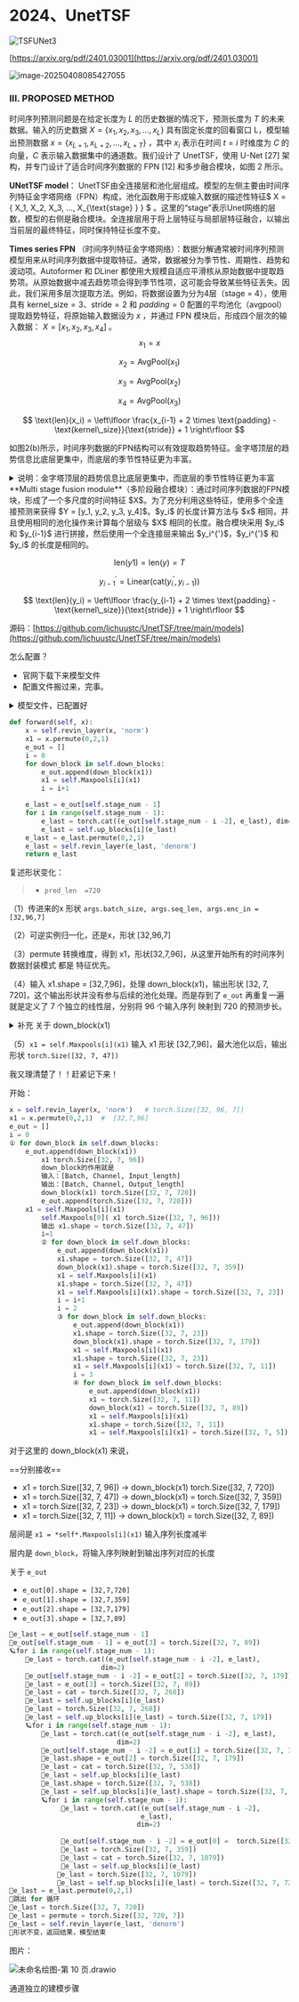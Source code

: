# 2024、UnetTSF

![TSFUNet3](https://cdn.jsdelivr.net/gh/dearRongerr/PicGo@main/202504090859743.png)  

[https://arxiv.org/pdf/2401.03001](https://arxiv.org/pdf/2401.03001)

![image-20250408085427055](images/image-20250408085427055.png) 

### III. PROPOSED METHOD

时间序列预测问题是在给定长度为 $L$ 的历史数据的情况下，预测长度为 $T$ 的未来数据。输入的历史数据 $X = \{x_1, x_2, x_3, \ldots, x_L\}$  具有固定长度的回看窗口 L，模型输出预测数据  $x = \{x_{L+1}, x_{L+2}, \ldots, x_{L+T}\}$ ，其中  $x_i$ 表示在时间  $t = i$  时维度为 $C$ 的向量，$C$ 表示输入数据集中的通道数。我们设计了 UnetTSF，使用 U-Net [27] 架构，并专门设计了适合时间序列数据的 FPN [12] 和多步融合模块，如图 2 所示。

**UNetTSF model**： UnetTSF由全连接层和池化层组成。模型的左侧主要由时间序列特征金字塔网络（FPN）构成，池化函数用于形成输入数据的描述性特征$ X = \{ X_1, X_2, X_3, ..., X_{\text{stage} } \} $  。这里的“stage”表示Unet网络的层数，模型的右侧是融合模块。全连接层用于将上层特征与局部层特征融合，以输出当前层的最终特征，同时保持特征长度不变。

**Times series FPN** （时间序列特征金字塔网络）：数据分解通常被时间序列预测模型用来从时间序列数据中提取特征。通常，数据被分为季节性、周期性、趋势和波动项。Autoformer 和 DLiner 都使用大规模自适应平滑核从原始数据中提取趋势项。从原始数据中减去趋势项会得到季节性项，这可能会导致某些特征丢失。因此，我们采用多层次提取方法。例如，将数据设置为分为4层（$\text{stage = 4}$），使用具有 $\text{kernel\_size} = 3$、$\text{stride} = 2$ 和 $padding = 0$ 配置的平均池化（$\text{avgpool}$）提取趋势特征，将原始输入数据设为 $x$ ，并通过 $\text{FPN}$ 模块后，形成四个层次的输入数据： $X = [x_1, x_2, x_3, x_4]$ 。
$$
x_1 = x
$$

$$
x_2 = \text{AvgPool}(x_1)
$$

$$
x_3 = \text{AvgPool}(x_2)
$$

$$
x_4 = \text{AvgPool}(x_3)
$$

$$
\text{len}(x_i) = \left\lfloor \frac{x_{i-1} + 2 \times \text{padding} - \text{kernel\_size}}{\text{stride}} + 1 \right\rfloor
$$

如图2(b)所示，时间序列数据的FPN结构可以有效提取趋势特征。金字塔顶层的趋势信息比底层更集中，而底层的季节性特征更为丰富。

<details>
<summary>说明：金字塔顶层的趋势信息比底层更集中，而底层的季节性特征更为丰富</summary>
<p>
首先，关于顶层和底层：底层靠近输入端，序列长度长，所谓的分辨率高
顶层靠近输出端，序列长度短，所谓的分辨率低
其次，关于池化操作在时间序列中的使用，相当于每次丢掉了趋势信息，最顶层的特征最抽象，保留了全局信息和波动信息
需要注意，池化是池化掉了长期趋势信息，尤其是大核池化提取 trend，比如 Autoformer
- 平均池化：会平滑短期波动，部分保留季节性模式的大致形状，尤其是当季节周期远大于池化窗口大小时
- 最大池化会保留显著峰值，这些峰值通常是季节性模式的关键特征
</p>
</details>
**Multi stage fusion module**（多阶段融合模块）：通过时间序列数据的FPN模块，形成了一个多尺度的时间特征 $X$。为了充分利用这些特征，使用多个全连接预测来获得 $Y = [y_1, y_2, y_3, y_4]$。$y_i$ 的长度计算方法与 $x$ 相同，并且使用相同的池化操作来计算每个层级与 $X$ 相同的长度。融合模块采用 $y_i$  和 $y_{i-1}$ 进行拼接，然后使用一个全连接层来输出 $y_i^{'}$，$y_i^{'}$ 和  $y_i$ 的长度是相同的。

$$
\text{len}(y1) = \text{len}(y) = T
$$

$$
y_{i-1}^{'} = \text{Linear}(\text{cat}(y_i^{'}, y_{i-1}))
$$

$$
\text{len}(y_i) = \left\lfloor \frac{y_{i-1} + 2 \times \text{padding} - \text{kernel\_size}}{\text{stride}} + 1 \right\rfloor
$$

源码：[https://github.com/lichuustc/UnetTSF/tree/main/models](https://github.com/lichuustc/UnetTSF/tree/main/models)

怎么配置？

- 官网下载下来模型文件
- 配置文件搬过来，完事。

<details>
<summary>模型文件，已配置好</summary>
<p>

```python
import torch
import torch.nn as nn
import torch.nn.functional as F
import numpy as np
from layers.RevIN import RevIN
import custom_repr
class moving_avg(nn.Module):
    """
    Moving average block to highlight the trend of time series
    """
    def __init__(self, kernel_size, stride):
        super(moving_avg, self).__init__()
        self.kernel_size = kernel_size
        self.avg = nn.AvgPool1d(kernel_size=kernel_size, stride=stride, padding=0)

    def forward(self, x):
        # padding on the both ends of time series
        front = x[:, 0:1, :].repeat(1, (self.kernel_size - 1) // 2, 1)
        end = x[:, -1:, :].repeat(1, (self.kernel_size - 1) // 2, 1)
        x = torch.cat([front, x, end], dim=1)
        x = self.avg(x.permute(0, 2, 1))
        x = x.permute(0, 2, 1)
        return x


class series_decomp(nn.Module):
    """
    Series decomposition block
    """
    def __init__(self, kernel_size):
        super(series_decomp, self).__init__()
        self.moving_avg = moving_avg(kernel_size, stride=1)

    def forward(self, x):
        moving_mean = self.moving_avg(x)
        res = x - moving_mean
        return res, moving_mean

class block_model(nn.Module):
    """
    Decomposition-Linear
    """
    def __init__(self, input_channels, input_len, out_len, individual):
        super(block_model, self).__init__()
        self.channels = input_channels
        self.input_len = input_len
        self.out_len = out_len
        self.individual = individual

        if self.individual:
            self.Linear_channel = nn.ModuleList()
            
            for i in range(self.channels):
                self.Linear_channel.append(nn.Linear(self.input_len, self.out_len))
        else:
            self.Linear_channel = nn.Linear(self.input_len, self.out_len)
        self.ln = nn.LayerNorm(out_len)
        self.relu = nn.ReLU(inplace=True)

    def forward(self, x):
        # x: [Batch, Input length, Channel]
        if self.individual:
            output = torch.zeros([x.size(0),x.size(1),self.out_len],dtype=x.dtype).to(x.device)
            for i in range(self.channels):
                output[:,i,:] = self.Linear_channel[i](x[:,i,:])
        else:
            output = self.Linear_channel(x)
        #output = self.ln(output)
        #output = self.relu(output)
        return output # [Batch, Channel, Output length]


class Model(nn.Module):
    def __init__(self, configs):
        super(Model, self).__init__()

        self.input_channels = configs.enc_in
        self.input_len = configs.seq_len
        self.out_len = configs.pred_len
        self.individual = configs.individual
        # 下采样设定
        self.stage_num = configs.stage_num
        self.stage_pool_kernel = configs.stage_pool_kernel
        self.stage_pool_stride = configs.stage_pool_stride
        self.stage_pool_padding = configs.stage_pool_padding

        self.revin_layer = RevIN(self.input_channels, affine=True, subtract_last=False)
        
        len_in = self.input_len
        len_out = self.out_len
        down_in = [len_in]
        down_out = [len_out]
        i = 0
        while i < self.stage_num - 1:
            linear_in = int((len_in + 2 * self.stage_pool_padding - self.stage_pool_kernel)/self.stage_pool_stride + 1 )
            linear_out = int((len_out + 2 * self.stage_pool_padding - self.stage_pool_kernel)/self.stage_pool_stride + 1 )
            down_in.append(linear_in)
            down_out.append(linear_out)
            len_in = linear_in
            len_out = linear_out
            i = i + 1

        # 最大池化层
        self.Maxpools = nn.ModuleList() 
        # 左边特征提取层
        self.down_blocks = nn.ModuleList()
        for in_len,out_len in zip(down_in,down_out):
            self.down_blocks.append(block_model(self.input_channels, in_len, out_len, self.individual))
            self.Maxpools.append(nn.AvgPool1d(kernel_size=self.stage_pool_kernel, stride=self.stage_pool_stride, padding=self.stage_pool_padding))
        
        # 右边特征融合层
        self.up_blocks = nn.ModuleList()
        len_down_out = len(down_out)
        for i in range(len_down_out -1):
            print(len_down_out, len_down_out - i -1, len_down_out - i - 2)
            in_len = down_out[len_down_out - i - 1] + down_out[len_down_out - i - 2]
            out_len = down_out[len_down_out - i - 2]
            self.up_blocks.append(block_model(self.input_channels, in_len, out_len, self.individual))
        
        #self.linear_out = nn.Linear(self.out_len * 2, self.out_len)

    def forward(self, x):
        x = self.revin_layer(x, 'norm')
        x1 = x.permute(0,2,1)
        e_out = []
        i = 0
        for down_block in self.down_blocks:
            e_out.append(down_block(x1))
            x1 = self.Maxpools[i](x1)
            i = i+1

        e_last = e_out[self.stage_num - 1]
        for i in range(self.stage_num - 1):
            e_last = torch.cat((e_out[self.stage_num - i -2], e_last), dim=2)
            e_last = self.up_blocks[i](e_last)
        e_last = e_last.permute(0,2,1)
        e_last = self.revin_layer(e_last, 'denorm')
        return e_last

import argparse
import os
import torch
import random
import numpy as np

parser = argparse.ArgumentParser(description='Autoformer & Transformer family for Time Series Forecasting')

# random seed
parser.add_argument('--random_seed', type=int, default=2021, help='random seed')

# basic config
parser.add_argument('--is_training', type=int, required=False, default=1, help='status')
parser.add_argument('--model_id', type=str, required=False, default='test', help='model id')
parser.add_argument('--model', type=str, required=False, default='Transformer',
                    help='model name, options: [Autoformer, Informer, Transformer]')

# data loader
parser.add_argument('--data', type=str, required=False, default='ETTh1', help='dataset type')
parser.add_argument('--root_path', type=str, default='./dataset/ETT/', help='root path of the data file')
parser.add_argument('--data_path', type=str, default='ETTh1.csv', help='data file')
parser.add_argument('--features', type=str, default='M',
                    help='forecasting task, options:[M, S, MS]; M:multivariate predict multivariate, S:univariate predict univariate, MS:multivariate predict univariate')
parser.add_argument('--target', type=str, default='OT', help='target feature in S or MS task')
parser.add_argument('--freq', type=str, default='h',
                    help='freq for time features encoding, options:[s:secondly, t:minutely, h:hourly, d:daily, b:business days, w:weekly, m:monthly], you can also use more detailed freq like 15min or 3h')
parser.add_argument('--checkpoints', type=str, default='./checkpoints/', help='location of model checkpoints')

# forecasting task
parser.add_argument('--seq_len', type=int, default=96, help='input sequence length')
parser.add_argument('--label_len', type=int, default=48, help='start token length')
parser.add_argument('--pred_len', type=int, default=720, help='prediction sequence length')

#u_linear
parser.add_argument('--stage_num', type=int, default=4, help='stage num')
parser.add_argument('--stage_pool_kernel', type=int, default=3, help='AvgPool1d kernel_size')
parser.add_argument('--stage_pool_stride', type=int, default=2, help='AvgPool1d stride')
parser.add_argument('--stage_pool_padding', type=int, default=0, help='AvgPool1d padding')

# DLinear
#parser.add_argument('--individual', action='store_true', default=False, help='DLinear: a linear layer for each variate(channel) individually')

# PatchTST
parser.add_argument('--fc_dropout', type=float, default=0.05, help='fully connected dropout')
parser.add_argument('--head_dropout', type=float, default=0.0, help='head dropout')
parser.add_argument('--patch_len', type=int, default=16, help='patch length')
parser.add_argument('--stride', type=int, default=8, help='stride')
parser.add_argument('--padding_patch', default='end', help='None: None; end: padding on the end')
parser.add_argument('--revin', type=int, default=1, help='RevIN; True 1 False 0')
parser.add_argument('--affine', type=int, default=0, help='RevIN-affine; True 1 False 0')
parser.add_argument('--subtract_last', type=int, default=0, help='0: subtract mean; 1: subtract last')
parser.add_argument('--decomposition', type=int, default=0, help='decomposition; True 1 False 0')
parser.add_argument('--kernel_size', type=int, default=25, help='decomposition-kernel')
parser.add_argument('--individual', type=int, default=1, help='individual head; True 1 False 0')

# Formers 
parser.add_argument('--embed_type', type=int, default=0, help='0: default 1: value embedding + temporal embedding + positional embedding 2: value embedding + temporal embedding 3: value embedding + positional embedding 4: value embedding')
parser.add_argument('--enc_in', type=int, default=7, help='encoder input size') # DLinear with --individual, use this hyperparameter as the number of channels
parser.add_argument('--dec_in', type=int, default=7, help='decoder input size')
parser.add_argument('--c_out', type=int, default=7, help='output size')
parser.add_argument('--d_model', type=int, default=512, help='dimension of model')
parser.add_argument('--n_heads', type=int, default=8, help='num of heads')
parser.add_argument('--e_layers', type=int, default=2, help='num of encoder layers')
parser.add_argument('--d_layers', type=int, default=1, help='num of decoder layers')
parser.add_argument('--d_ff', type=int, default=2048, help='dimension of fcn')
parser.add_argument('--moving_avg', type=int, default=25, help='window size of moving average')
parser.add_argument('--factor', type=int, default=1, help='attn factor')
parser.add_argument('--distil', action='store_false',
                    help='whether to use distilling in encoder, using this argument means not using distilling',
                    default=True)
parser.add_argument('--dropout', type=float, default=0.05, help='dropout')
parser.add_argument('--embed', type=str, default='timeF',
                    help='time features encoding, options:[timeF, fixed, learned]')
parser.add_argument('--activation', type=str, default='gelu', help='activation')
parser.add_argument('--output_attention', action='store_true', help='whether to output attention in ecoder')
parser.add_argument('--do_predict', action='store_true', help='whether to predict unseen future data')

#corr
parser.add_argument('--corr_lower_limit', type=float, default=0.6, help='find corr ')

# optimization
parser.add_argument('--num_workers', type=int, default=10, help='data loader num workers')
parser.add_argument('--itr', type=int, default=1, help='experiments times')
parser.add_argument('--train_epochs', type=int, default=80, help='train epochs')
parser.add_argument('--batch_size', type=int, default=32, help='batch size of train input data')
parser.add_argument('--patience', type=int, default=20, help='early stopping patience')
parser.add_argument('--learning_rate', type=float, default=0.0001, help='optimizer learning rate')
parser.add_argument('--des', type=str, default='test', help='exp description')
parser.add_argument('--loss', type=str, default='mse', help='loss function')
parser.add_argument('--lradj', type=str, default='type3', help='adjust learning rate')
parser.add_argument('--pct_start', type=float, default=0.3, help='pct_start')
parser.add_argument('--use_amp', action='store_true', help='use automatic mixed precision training', default=False)

# GPU
parser.add_argument('--use_gpu', type=bool, default=True, help='use gpu')
parser.add_argument('--gpu', type=int, default=0, help='gpu')
parser.add_argument('--use_multi_gpu', action='store_true', help='use multiple gpus', default=False)
parser.add_argument('--devices', type=str, default='0,1,2,3', help='device ids of multile gpus')
parser.add_argument('--test_flop', action='store_true', default=False, help='See utils/tools for usage')

args = parser.parse_args()

# random seed
fix_seed = args.random_seed
random.seed(fix_seed)
torch.manual_seed(fix_seed)
np.random.seed(fix_seed)


args.use_gpu =  True

if args.use_gpu and args.use_multi_gpu:
    args.dvices = args.devices.replace(' ', '')
    device_ids = args.devices.split(',')
    args.device_ids = [int(id_) for id_ in device_ids]
    args.gpu = args.device_ids[0]

# print('Args in experiment:')
# print(args.seq_len)


batch_x = torch.randn(args.batch_size, args.seq_len, args.enc_in)
# ETTh1 => 17420 , channels = 7,Frequence = 7

model = Model(args).float()

outputs = model(batch_x)
```
</p>
</details>

```python
def forward(self, x):
    x = self.revin_layer(x, 'norm')
    x1 = x.permute(0,2,1)
    e_out = []
    i = 0
    for down_block in self.down_blocks:
        e_out.append(down_block(x1))
        x1 = self.Maxpools[i](x1)
        i = i+1

    e_last = e_out[self.stage_num - 1]
    for i in range(self.stage_num - 1):
        e_last = torch.cat((e_out[self.stage_num - i -2], e_last), dim=2)
        e_last = self.up_blocks[i](e_last)
    e_last = e_last.permute(0,2,1)
    e_last = self.revin_layer(e_last, 'denorm')
    return e_last
```

复述形状变化：

> - `pred_len  =720` 

（1）传进来的x 形状 `args.batch_size, args.seq_len, args.enc_in =  [32,96,7]` 

（2）可逆实例归一化，还是x，形状 [32,96,7]

（3）permute 转换维度，得到 x1，形状[32,7,96]，从这里开始所有的时间序列数据封装模式 都是 特征优先。

（4）输入 x1.shape = [32,7,96]，处理 down_block(x1)，输出形状 [32, 7, 720]，这个输出形状并没有参与后续的池化处理。而是存到了 `e_out`    再重复一遍就是定义了 7 个独立的线性层，分别将 96 个输入序列 映射到 720 的预测步长。

<details>
<summary>补充 关于  down_block(x1)</summary>
<p>
结构是：多个并行线性层
block_model(
  (Linear_channel): ModuleList(
    (0-6): 7 x Linear(in_features=96, out_features=720, bias=True)
  )
  (ln): LayerNorm((720,), eps=1e-05, elementwise_affine=True)
  (relu): ReLU(inplace=True)
)
① (0-6): 7 x Linear(in_features=96, out_features=720, bias=True)，表示模型包含 7个独立的线性层，每个线性层专门处理一个输入通道的数据
② (0-6): 表示索引范围，从0到6，共7个元素
③ 7 x: 表示有7个相同类型的模块
④ Linear(in_features=96, out_features=720, bias=True): 每个模块都是一个线性层，输入特征96，输出特征720
⑤ 当 individual=True 时（在代码中 args.individual=1），模型为每个输入通道创建一个独立的线性层。==》"通道独立处理"，常用于多变量时间序列预测
解释：目前都在用的通道独立
① 特化处理: 每个通道(变量)可能有不同的模式和特性，独立处理可以更好地捕捉这些差异
② 避免特征干扰: 不同变量可能有不同的规模和分布，独立处理可以避免变量间的干扰
</p>
</details>

（5）`x1 = self.Maxpools[i](x1)`  输入  x1 形状  [32,7,96]，最大池化以后，输出形状  `torch.Size([32, 7, 47])`

我又理清楚了！！赶紧记下来！

开始：

```python
x = self.revin_layer(x, 'norm')   # torch.Size([32, 96, 7])
x1 = x.permute(0,2,1)  #  [32,7,96]
e_out = []
i = 0
① for down_block in self.down_blocks:
    e_out.append(down_block(x1))
        x1 torch.Size([32, 7, 96])
        down_block的作用就是 
        输入：[Batch, Channel, Input_length]
        输出：[Batch, Channel, Output_length]
        down_block(x1) torch.Size([32, 7, 720])
        e_out.append(torch.Size([32, 7, 720]))
    x1 = self.Maxpools[i](x1)
    	self.Maxpools[0]( x1 torch.Size([32, 7, 96]))
        输出 x1.shape = torch.Size([32, 7, 47])
        i=1
        ② for down_block in self.down_blocks:
            e_out.append(down_block(x1))
            x1.shape = torch.Size([32, 7, 47])
            down_block(x1).shape = torch.Size([32, 7, 359])
            x1 = self.Maxpools[i](x1)
            x1.shape = torch.Size([32, 7, 47])
            x1 = self.Maxpools[i](x1).shape = torch.Size([32, 7, 23])
            i = i+1
            i = 2
            ③ for down_block in self.down_blocks:
                e_out.append(down_block(x1))
                x1.shape = torch.Size([32, 7, 23])
                down_block(x1).shape = torch.Size([32, 7, 179])
                x1 = self.Maxpools[i](x1)
                x1.shape = torch.Size([32, 7, 23])
                x1 = self.Maxpools[i](x1) = torch.Size([32, 7, 11])
                i = 3
                ④ for down_block in self.down_blocks:
                    e_out.append(down_block(x1))
                    x1 = torch.Size([32, 7, 11])
                    down_block(x1) = torch.Size([32, 7, 89])
                    x1 = self.Maxpools[i](x1)
                    x1.shape = torch.Size([32, 7, 11])
                    x1 = self.Maxpools[i](x1) = torch.Size([32, 7, 5])
```

对于这里的 down_block(x1) 来说，

==分别接收== 

- x1 = torch.Size([32, 7, 96]) → down_block(x1) torch.Size([32, 7, 720])
- x1 = torch.Size([32, 7, 47]) → down_block(x1) = torch.Size([32, 7, 359])
- x1 = torch.Size([32, 7, 23]) → down_block(x1) = torch.Size([32, 7, 179])
- x1 = torch.Size([32, 7, 11]) → down_block(x1) = torch.Size([32, 7, 89])

层间是 `x1 = *self*.Maxpools[i](x1)`   输入序列长度减半

层内是 `down_block`，将输入序列映射到输出序列对应的长度

关于 `e_out` 

- `e_out[0].shape = [32,7,720]`
- `e_out[1].shape = [32,7,359]`
- `e_out[2].shape = [32,7,179]`
- `e_out[3].shape = [32,7,89]`

```python
🌈e_last = e_out[self.stage_num - 1]
🔵e_out[self.stage_num - 1] = e_out[3] = torch.Size([32, 7, 89])
🪐for i in range(self.stage_num - 1):
    🌈e_last = torch.cat((e_out[self.stage_num - i -2], e_last), 
                       dim=2)
    🔴e_out[self.stage_num - i -2] = e_out[2] = torch.Size([32, 7, 179])
    🔴e_last = e_out[3] = torch.Size([32, 7, 89])
    🔴e_last = cat = torch.Size([32, 7, 268])
    🌈e_last = self.up_blocks[i](e_last)
    🔵e_last = torch.Size([32, 7, 268])
    🔵e_last = self.up_blocks[i](e_last) = torch.Size([32, 7, 179])
    🪐for i in range(self.stage_num - 1):
        🌈e_last = torch.cat((e_out[self.stage_num - i -2], e_last), 
                           dim=2)
        🔵e_out[self.stage_num - i -2] = e_out[1] = torch.Size([32, 7, 359])
        🔵e_last.shape = e_out[2] = torch.Size([32, 7, 179])
        🔵e_last = cat = torch.Size([32, 7, 538])
        🌈e_last = self.up_blocks[i](e_last)
        🔴e_last.shape = torch.Size([32, 7, 538])
        🔴e_last = self.up_blocks[i](e_last).shape = torch.Size([32, 7, 359])
        🪐for i in range(self.stage_num - 1):
             🌈e_last = torch.cat((e_out[self.stage_num - i -2],
                                 e_last),
                                dim=2)
            
             🔴e_out[self.stage_num - i -2] = e_out[0] =  torch.Size([32, 7, 720])
             🔴e_last = torch.Size([32, 7, 359])
             🔴e_last = cat = torch.Size([32, 7, 1079])
             🌈e_last = self.up_blocks[i](e_last)
            🔵e_last = torch.Size([32, 7, 1079])
            🔵e_last = self.up_blocks[i](e_last) = torch.Size([32, 7, 720])  
🌈e_last = e_last.permute(0,2,1)
🔵跳出 for 循环
🔵e_last = torch.Size([32, 7, 720])  
🔵e_last = permute = torch.Size([32, 720, 7]) 
🔵e_last = self.revin_layer(e_last, 'denorm')
🔵形状不变，返回结果，模型结束
```

图片：

![未命名绘图-第 10 页.drawio](images/%E6%9C%AA%E5%91%BD%E5%90%8D%E7%BB%98%E5%9B%BE-%E7%AC%AC%2010%20%E9%A1%B5.drawio.png)

通道独立的建模步骤
